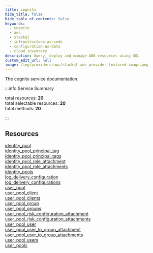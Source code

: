 ```yaml
---
title: cognito
hide_title: false
hide_table_of_contents: false
keywords:
  - cognito
  - aws
  - stackql
  - infrastructure-as-code
  - configuration-as-data
  - cloud inventory
description: Query, deploy and manage AWS resources using SQL
custom_edit_url: null
image: /img/providers/aws/stackql-aws-provider-featured-image.png
---
```


The cognito service documentation.

:::info Service Summary

<div class="row">
<div class="providerDocColumn">
<span>total resources:&nbsp;<b>20</b></span><br />
<span>total selectable resources:&nbsp;<b>20</b></span><br />
<span>total methods:&nbsp;<b>20</b></span><br />
</div>
</div>

:::

## Resources
<div class="row">
<div class="providerDocColumn">
<a href="/providers/awscc/cognito/identity_pool/">identity_pool</a><br />
<a href="/providers/awscc/cognito/identity_pool_principal_tag/">identity_pool_principal_tag</a><br />
<a href="/providers/awscc/cognito/identity_pool_principal_tags/">identity_pool_principal_tags</a><br />
<a href="/providers/awscc/cognito/identity_pool_role_attachment/">identity_pool_role_attachment</a><br />
<a href="/providers/awscc/cognito/identity_pool_role_attachments/">identity_pool_role_attachments</a><br />
<a href="/providers/awscc/cognito/identity_pools/">identity_pools</a><br />
<a href="/providers/awscc/cognito/log_delivery_configuration/">log_delivery_configuration</a><br />
<a href="/providers/awscc/cognito/log_delivery_configurations/">log_delivery_configurations</a><br />
<a href="/providers/awscc/cognito/user_pool/">user_pool</a><br />
<a href="/providers/awscc/cognito/user_pool_client/">user_pool_client</a>
</div>
<div class="providerDocColumn">
<a href="/providers/awscc/cognito/user_pool_clients/">user_pool_clients</a><br />
<a href="/providers/awscc/cognito/user_pool_group/">user_pool_group</a><br />
<a href="/providers/awscc/cognito/user_pool_groups/">user_pool_groups</a><br />
<a href="/providers/awscc/cognito/user_pool_risk_configuration_attachment/">user_pool_risk_configuration_attachment</a><br />
<a href="/providers/awscc/cognito/user_pool_risk_configuration_attachments/">user_pool_risk_configuration_attachments</a><br />
<a href="/providers/awscc/cognito/user_pool_user/">user_pool_user</a><br />
<a href="/providers/awscc/cognito/user_pool_user_to_group_attachment/">user_pool_user_to_group_attachment</a><br />
<a href="/providers/awscc/cognito/user_pool_user_to_group_attachments/">user_pool_user_to_group_attachments</a><br />
<a href="/providers/awscc/cognito/user_pool_users/">user_pool_users</a><br />
<a href="/providers/awscc/cognito/user_pools/">user_pools</a>
</div>
</div>